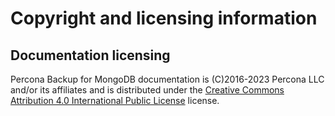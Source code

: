 # Copyright and licensing information

## Documentation licensing

Percona Backup for MongoDB documentation is (C)2016-2023 Percona LLC and/or its affiliates
and is distributed under the [Creative Commons Attribution 4.0 International Public License](https://creativecommons.org/licenses/by/4.0/) license.
